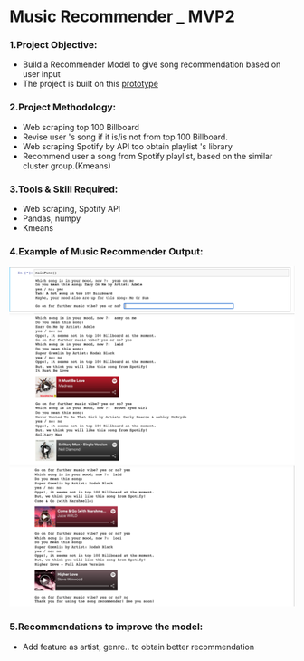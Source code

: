 # Music Recommender _ MVP2

### 1.Project Objective:
- Build a Recommender Model to give song recommendation based on user input
- The project is built on this [prototype](https://github.com/student-IH-labs-and-stuff/BCNDATA0122/blob/main/ClassMaterials/Week7/gnod_2nd_prototype.jpg)


### 2.Project Methodology:
- Web scraping top 100 Billboard
- Revise user 's song if it is/is not from top 100 Billboard.
- Web scraping Spotify by API too obtain playlist  's library
- Recommend user a song from Spotify playlist, based on the similar cluster group.(Kmeans)

### 3.Tools & Skill Required:
- Web scraping, Spotify API
- Pandas, numpy
- Kmeans 

### 4.Example of Music Recommender Output:

<img src="https://github.com/lamtranluu/lam.labwork/blob/main/Week%207/Music%20Recommender/Photo/S1%20spelling%20error.png" width="800px">


<img src='https://github.com/lamtranluu/lam.labwork/blob/main/Week%207/Music%20Recommender/Photo/Screenshot%202022-03-04%20at%2015.47.44.png' width='800px'>


<img src ='https://github.com/lamtranluu/lam.labwork/blob/main/Week%207/Music%20Recommender/Photo/Screenshot%202022-03-04%20at%2015.47.59.png' width='800'>

### 5.Recommendations to improve the model:
- Add feature as artist, genre.. to obtain better recommendation



